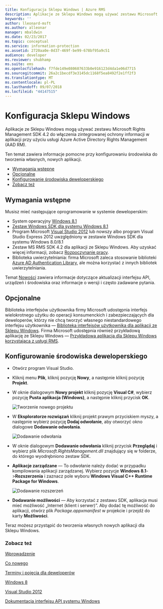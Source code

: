 ```yaml
---
title: Konfiguracja Sklepu Windows | Azure RMS
description: Aplikacje ze Sklepu Windows mogą używać zestawu Microsoft Rights Management SDK 4.2 do włączenia zintegrowanej ochrony informacji w aplikacji.
keywords: ''
author: lleonard-msft
ms.author: alleonar
manager: mbaldwin
ms.date: 02/23/2017
ms.topic: conceptual
ms.service: information-protection
ms.assetid: 2720aa0e-0d37-469f-be99-678bf95a9c51
audience: developer
ms.reviewer: shubhamp
ms.suite: ems
ms.openlocfilehash: f7fde149e080607633b0e916123d4da1e06d7715
ms.sourcegitcommit: 26a2c1becdf3e3145dc1168f5ea8492f2e1ff2f3
ms.translationtype: MT
ms.contentlocale: pl-PL
ms.lasthandoff: 09/07/2018
ms.locfileid: "44147515"
---
```

# <a name="windows-store-setup"></a>Konfiguracja Sklepu Windows

Aplikacje ze Sklepu Windows mogą używać zestawu Microsoft Rights Management SDK 4.2 do włączenia zintegrowanej ochrony informacji w aplikacji przy użyciu usługi Azure Active Directory Rights Management (AAD RM).

Ten temat zawiera informacje pomocne przy konfigurowaniu środowiska do tworzenia własnych, nowych aplikacji.

-   [Wymagania wstępne](#prerequisites)
-   [Opcjonalne](#optional)
-   [Konfigurowanie środowiska deweloperskiego](#configuring-your-development-environment)
-   [Zobacz też](#see-also)

## <a name="prerequisites"></a>Wymagania wstępne


Musisz mieć następujące oprogramowanie w systemie deweloperskim:

-   System operacyjny [Windows 8.1](http://windows.microsoft.com/en-US/windows-8/meet)
-   [Zestaw Windows SDK dla systemu Windows 8.1](https://msdn.microsoft.com/windows/desktop/bg162891.aspx)
-   Program Microsoft [Visual Studio 2012](http://www.microsoft.com/visualstudio/eng/products/visual-studio-overview) lub nowszy albo program Visual Studio Express 2012 uwzględniony w zestawie Windows SDK dla systemu Windows 8.0/8.1
-   Zestaw MS RMS SDK 4.2 dla aplikacji ze Sklepu Windows. Aby uzyskać więcej informacji, zobacz [Rozpoczynanie pracy](get-started.md).
-   Biblioteka uwierzytelniania: firma Microsoft zaleca stosowanie biblioteki [Azure AD Authentication Library](https://msdn.microsoft.com/library/jj573266.aspx), ale można korzystać z innych bibliotek uwierzytelniania.

Temat [Nowości](release-notes.md) zawiera informacje dotyczące aktualizacji interfejsu API, urządzeń i środowiska oraz informacje o wersji i często zadawane pytania.

## <a name="optional"></a>Opcjonalne

Biblioteka interfejsów użytkownika firmy Microsoft udostępnia interfejs wielokrotnego użytku do operacji konsumenckich i zabezpieczających dla deweloperów, którzy nie chcą tworzyć własnego niestandardowego interfejsu użytkownika — [Biblioteka interfejsów użytkownika dla aplikacji ze Sklepu Windows](https://github.com/AzureAD/rms-sdk-ui-for-windowsstore). Firma Microsoft udostępnia również przykładową aplikację ze Sklepu Windows — [Przykładowa aplikacja dla Sklepu Windows korzystająca z usługi RMS](https://github.com/AzureADSamples/rms-samples-for-windowsstore).

## <a name="configuring-your-development-environment"></a>Konfigurowanie środowiska deweloperskiego


-   Otwórz program Visual Studio.
-   Kliknij menu **Plik**, kliknij pozycję **Nowy**, a następnie kliknij pozycję **Projekt**.
-   W oknie dialogowym **Nowy projekt** kliknij pozycję **Visual C\#**, wybierz pozycję **Pusta aplikacja (Windows)**, a następnie kliknij przycisk **OK**.

    ![Tworzenie nowego projektu](../media/winrtsetup-newproj.png)

-   W **Eksploratorze rozwiązań** kliknij projekt prawym przyciskiem myszy, a następnie wybierz pozycję **Dodaj odwołanie**, aby otworzyć okno dialogowe **Dodawanie odwołania**.

    ![Dodawanie odwołania](../media/winrtsetup-addref.png)

-   W oknie dialogowym **Dodawanie odwołania** kliknij przycisk **Przeglądaj** i wybierz plik *Microsoft.RightsManagement.dll* znajdujący się w folderze, do którego wyodrębniono zestaw SDK.
-   **Aplikacje zarządzane** — To odwołanie należy dodać w przypadku kompilowania aplikacji zarządzanej. Wybierz pozycje **Windows 8.1**-&gt;**Rozszerzenia** i zaznacz pole wyboru **Windows Visual C++ Runtime Package for Windows**.

    ![Dodawanie rozszerzeń](../media/winrtsetup-refmngr.png)

-   **Dodawanie możliwości** — Aby korzystać z zestawu SDK, aplikacja musi mieć możliwość „Internet (klient i serwer)”. Aby dodać tę możliwość do aplikacji, otwórz plik *Package.appxmanifest* w projekcie i przejdź do karty **Możliwości**.

Teraz możesz przystąpić do tworzenia własnych nowych aplikacji dla Sklepu Windows.

### <a name="see-also"></a>Zobacz też

[Wprowadzenie](get-started.md)

[Co nowego](release-notes.md)

[Terminy i pojęcia dla deweloperów](core-concepts.md)

[Windows 8](http://windows.microsoft.com/en-US/windows-8/meet)

[Visual Studio 2012](http://www.microsoft.com/visualstudio/eng/products/visual-studio-overview)

[Dokumentacja interfejsu API systemu Windows](https://msdn.microsoft.com/library/dn891914.aspx)
